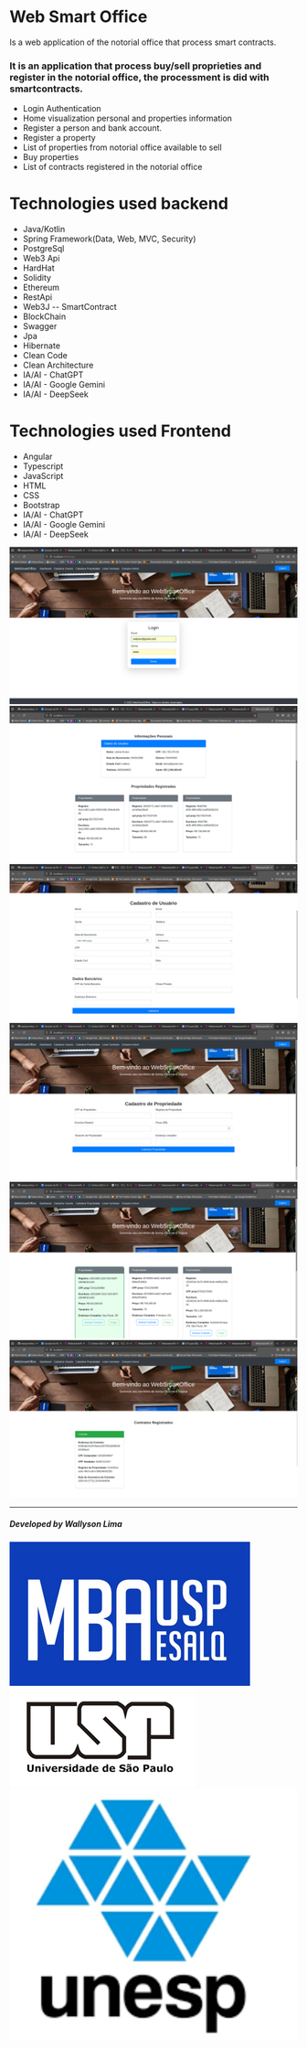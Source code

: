 # Web Smart Office
Is a web application of the notorial office that process smart contracts.

<h3>It is an application that process buy/sell proprieties and register in the notorial office, the processment is did with smartcontracts. </h3>

<ul>
  <li>Login Authentication</li>
  <li>Home visualization personal and properties information</li>
  <li>Register a person and bank account.</li>
  <li>Register a property</li>
  <li>List of properties from notorial office available to sell</li>
  <li>Buy properties</li>
  <li>List of contracts registered in the notorial office</li>
</ul>

<h1>Technologies used backend</h1>

<ul>
  <li>Java/Kotlin</li>
  <li>Spring Framework(Data, Web, MVC, Security)</li>
  <li>PostgreSql</li>
  <li>Web3 Api</li>
  <li>HardHat</li>
  <li>Solidity</li>
  <li>Ethereum</li>
  <li>RestApi</li>
  <li>Web3J -- SmartContract</li>
  <li>BlockChain</li>
  <li>Swagger</li>
  <li>Jpa</li>
  <li>Hibernate</li>
  <li>Clean Code</li>
  <li>Clean Architecture</li>
  <li>IA/AI - ChatGPT</li>
  <li>IA/AI - Google Gemini</li>
  <li>IA/AI - DeepSeek</li>
</ul>


<h1>Technologies used Frontend</h1>

<ul>
  <li>Angular</li>
  <li>Typescript</li>
  <li>JavaScript</li>
  <li>HTML</li>
  <li>CSS</li>
  <li>Bootstrap</li>
  <li>IA/AI - ChatGPT</li>
  <li>IA/AI - Google Gemini</li>
  <li>IA/AI - DeepSeek</li>
</ul>

![WebSmartOffice login](https://github.com/wallysonlima/websmartoffice/blob/main/WebSmartOffice/printscreens/login.png)
![WebSmartOffice home](https://github.com/wallysonlima/websmartoffice/blob/main/WebSmartOffice/printscreens/home.png)
![WebSmartOffice usuarios](https://github.com/wallysonlima/websmartoffice/blob/main/WebSmartOffice/printscreens/cadastrar_usuario.png)
![WebSmartOffice propriedades](https://github.com/wallysonlima/websmartoffice/blob/main/WebSmartOffice/printscreens/cadastrar_propriedade.png)
![WebSmartOffice comprar](https://github.com/wallysonlima/websmartoffice/blob/main/WebSmartOffice/printscreens/comprar_propriedade.png)
![WebSmartOffice contratos](https://github.com/wallysonlima/websmartoffice/blob/main/WebSmartOffice/printscreens/listar_contratos.png)

<hr>
<h5>Developed by Wallyson Lima</h5>

![WebSmartOffice MBA USP/ESALQ](https://github.com/wallysonlima/websmartoffice/blob/main/WebSmartOffice/printscreens/ESALQ.png)
![WebSmartOffice USP](https://github.com/wallysonlima/websmartoffice/blob/main/WebSmartOffice/printscreens/USP.png)
![WebSmartOffice UNESP](https://github.com/wallysonlima/websmartoffice/blob/main/WebSmartOffice/printscreens/unesp.png)
